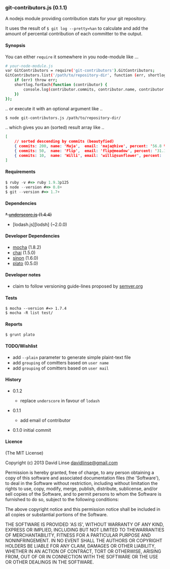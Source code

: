 ### git-contributors.js (0.1.1)

A nodejs module providing contribution stats for your git repository.

It uses the result of `$ git log --pretty=%an` to calculate and add the amount of percental contribution of each committer to the output.

#### Synopsis
You can either `require` it somewhere in you node-module like ...

```bash
# your-node-module.js
var GitContributors = require('git-contributors').GitContributors;
GitContributors.list('/path/to/repository-dir', function (err, shortlog) {
    if (err) throw err;
    shortlog.forEach(function (contributor) {
        console.log(contributor.commits, contributor.name, contributor.percent);
    })
});
```
.. or execute it with an optional argument like ..

```bash
$ node git-contributors.js /path/to/repository-dir/
```

.. which gives you an (sorted) result array like ..

```JSON
[
    // sorted descending by commits (beautyfied)
    { commits: 200, name: 'Maja',  email: 'maja@hive', percent: '56.8 %' },
    { commits: 50,  name: 'Flip',  email: 'flip@meadow', percent: '31.1 %' },
    { commits: 10,  name: 'Willi', email: 'willi@sunflower', percent: '10.8 %' }
]
```

#### Requirements

```JavaScript
$ ruby -v #=> ruby 1.9.3p125
$ node --version #=> 0.8+
$ git --version #=> 1.7+
```

#### Dependencies
<strike>* [underscore.js][underscore] (1.4.4)</strike>
* [lodash.js][lodsh] (~2.0.0)


#### Developer Dependencies

* [mocha][mocha] (1.8.2)
* [chai][chai] (1.5.0)
* [sinon][sinon] (1.6.0)
* [plato][plato] (0.5.0)


#### Developer notes

* claim to follow versioning guide-lines proposed by [semver.org][semver]


#### Tests

```
$ mocha --version #=> 1.7.4
$ mocha -R list test/
```

#### Reports

```
$ grunt plato
```


#### TODO/Wishlist


* add `--plain` parameter to generate simple plaint-text file
* add `grouping` of comitters based on `user name`
* add `grouping` of comitters based on `user mail`



#### History

* 0.1.2
    + replace `underscore` in favour of `lodash`

* 0.1.1
    + add email of contributor

* 0.1.0 initial commit


[semver]: http://semver.org
[underscore]: http://underscorejs.org
[lodash]: http://lodash.com
[mocha]: http://visionmedia.github.com/mocha/
[chai]: http://chaijs.com
[sinon]: http://sinonjs.org
[plato]: https://github.com/es-analysis/plato


#### Licence

(The MIT License)

Copyright (c) 2013 David Linse <davidlinse@gmail.com>

Permission is hereby granted, free of charge, to any person obtaining a copy of this software and associated documentation
files (the 'Software'), to deal in the Software without restriction, including without limitation the rights to use, copy,
modify, merge, publish, distribute, sublicense, and/or sell copies of the Software, and to permit persons to whom the
Software is furnished to do so, subject to the following conditions:

The above copyright notice and this permission notice shall be included in all copies or substantial portions of the
Software.

THE SOFTWARE IS PROVIDED 'AS IS', WITHOUT WARRANTY OF ANY KIND, EXPRESS OR IMPLIED, INCLUDING BUT NOT LIMITED TO
THEWARRANTIES OF MERCHANTABILITY, FITNESS FOR A PARTICULAR PURPOSE AND NONINFRINGEMENT. IN NO EVENT SHALL THE AUTHORS OR
COPYRIGHT HOLDERS BE LIABLE FOR ANY CLAIM, DAMAGES OR OTHER LIABILITY, WHETHER IN AN ACTION OF CONTRACT, TORT OR OTHERWISE,
ARISING FROM, OUT OF OR IN CONNECTION WITH THE SOFTWARE OR THE USE OR OTHER DEALINGS IN THE SOFTWARE.
